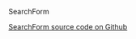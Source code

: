 SearchForm

[SearchForm source code on Github](https://github.com/Frojd/Frojd-Jewl/tree/develop/component-library/app/components/SearchForm)
